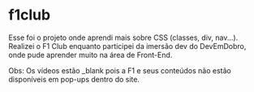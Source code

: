 # f1club

Esse foi o projeto onde aprendi mais sobre CSS (classes, div, nav...). 
Realizei o F1 Club enquanto participei da imersão dev do DevEmDobro, onde pude aprender muito na área de Front-End.

Obs: Os vídeos estão _blank pois a F1 e seus conteúdos não estão disponíveis em pop-ups dentro do site.
